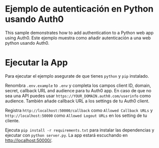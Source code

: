 # Ejemplo de autenticación en Python usando Auth0

This sample demonstrates how to add authentication to a Python web app using Auth0.
Este ejemplo muestra como añadir autenticación a una web python usando Auth0.

# Ejecutar la App

Para ejecutar el ejemplo asegurate de que tienes `python` y `pip` instalado.

Renombra `.env.example` to `.env` y completa los campos client ID, domain, secret, callback URL and audience para tu Auth0 app.
En caso de que no sea una API puedes usar `https://YOUR_DOMAIN.auth0.com/userinfo` como audience.
También añade callback URL a los settings de tu Auth0 client.

Registra `http://localhost:50000/callback` como `Allowed Callback URLs` y `http://localhost:50000` 
como `Allowed Logout URLs` en los setting de tu cliente.

Ejecuta `pip install -r requirements.txt` para instalar las dependencias y ejecutar con `python server.py`. 
La app estará escuchando en [http://localhost:50000/](http://localhost:50000/).




